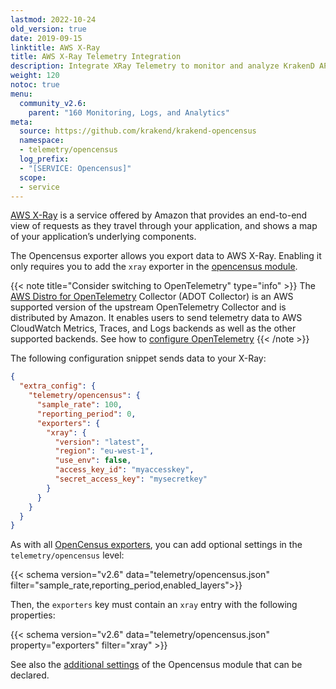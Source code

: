 ```yaml
---
lastmod: 2022-10-24
old_version: true
date: 2019-09-15
linktitle: AWS X-Ray
title: AWS X-Ray Telemetry Integration
description: Integrate XRay Telemetry to monitor and analyze KrakenD API Gateway performance effectively
weight: 120
notoc: true
menu:
  community_v2.6:
    parent: "160 Monitoring, Logs, and Analytics"
meta:
  source: https://github.com/krakend/krakend-opencensus
  namespace:
  - telemetry/opencensus
  log_prefix:
  - "[SERVICE: Opencensus]"
  scope:
  - service
---
```

[AWS X-Ray](https://aws.amazon.com/xray/) is a service offered by Amazon that provides an end-to-end view of requests as they travel through your application, and shows a map of your application’s underlying components.

The Opencensus exporter allows you export data to AWS X-Ray. Enabling it only requires you to add the `xray` exporter in the [opencensus module](/docs/v2.6/telemetry/opencensus/).

{{< note title="Consider switching to OpenTelemetry" type="info" >}}
The [AWS Distro for OpenTelemetry](https://aws-otel.github.io/) Collector (ADOT Collector) is an AWS supported version of the upstream OpenTelemetry Collector and is distributed by Amazon. It enables users to send telemetry data to AWS CloudWatch Metrics, Traces, and Logs backends as well as the other supported backends. See how to [configure OpenTelemetry](/docs/v2.6/telemetry/opentelemetry/)
{{< /note >}}


The following configuration snippet sends data to your X-Ray:

```json
{
  "extra_config": {
    "telemetry/opencensus": {
      "sample_rate": 100,
      "reporting_period": 0,
      "exporters": {
        "xray": {
          "version": "latest",
          "region": "eu-west-1",
          "use_env": false,
          "access_key_id": "myaccesskey",
          "secret_access_key": "mysecretkey"
        }
      }
    }
  }
}
```
As with all [OpenCensus exporters](/docs/v2.6/telemetry/opencensus/), you can add optional settings in the `telemetry/opencensus` level:

{{< schema version="v2.6" data="telemetry/opencensus.json" filter="sample_rate,reporting_period,enabled_layers">}}

Then, the `exporters` key must contain an `xray` entry with the following properties:

{{< schema version="v2.6" data="telemetry/opencensus.json" property="exporters" filter="xray" >}}

See also the [additional settings](/docs/v2.6/telemetry/opencensus/) of the Opencensus module that can be declared.
